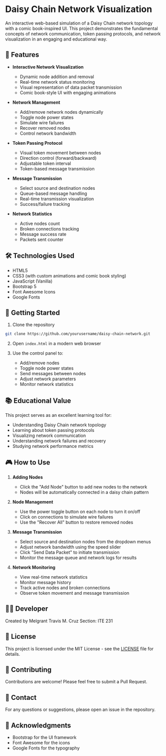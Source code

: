 # Daisy Chain Network Visualization

An interactive web-based simulation of a Daisy Chain network topology with a comic book-inspired UI. This project demonstrates the fundamental concepts of network communication, token passing protocols, and network visualization in an engaging and educational way.

## 🌟 Features

- **Interactive Network Visualization**
  - Dynamic node addition and removal
  - Real-time network status monitoring
  - Visual representation of data packet transmission
  - Comic book-style UI with engaging animations

- **Network Management**
  - Add/remove network nodes dynamically
  - Toggle node power states
  - Simulate wire failures
  - Recover removed nodes
  - Control network bandwidth

- **Token Passing Protocol**
  - Visual token movement between nodes
  - Direction control (forward/backward)
  - Adjustable token interval
  - Token-based message transmission

- **Message Transmission**
  - Select source and destination nodes
  - Queue-based message handling
  - Real-time transmission visualization
  - Success/failure tracking

- **Network Statistics**
  - Active nodes count
  - Broken connections tracking
  - Message success rate
  - Packets sent counter

## 🛠️ Technologies Used

- HTML5
- CSS3 (with custom animations and comic book styling)
- JavaScript (Vanilla)
- Bootstrap 5
- Font Awesome Icons
- Google Fonts

## 🚀 Getting Started

1. Clone the repository
```bash
git clone https://github.com/yourusername/daisy-chain-network.git
```

2. Open `index.html` in a modern web browser

3. Use the control panel to:
   - Add/remove nodes
   - Toggle node power states
   - Send messages between nodes
   - Adjust network parameters
   - Monitor network statistics

## 📚 Educational Value

This project serves as an excellent learning tool for:
- Understanding Daisy Chain network topology
- Learning about token passing protocols
- Visualizing network communication
- Understanding network failures and recovery
- Studying network performance metrics

## 🎮 How to Use

1. **Adding Nodes**
   - Click the "Add Node" button to add new nodes to the network
   - Nodes will be automatically connected in a daisy chain pattern

2. **Node Management**
   - Use the power toggle button on each node to turn it on/off
   - Click on connections to simulate wire failures
   - Use the "Recover All" button to restore removed nodes

3. **Message Transmission**
   - Select source and destination nodes from the dropdown menus
   - Adjust network bandwidth using the speed slider
   - Click "Send Data Packet" to initiate transmission
   - Monitor the message queue and network logs for results

4. **Network Monitoring**
   - View real-time network statistics
   - Monitor message history
   - Track active nodes and broken connections
   - Observe token movement and message transmission

## 👨‍💻 Developer

Created by Melgrant Travis M. Cruz
Section: ITE 231

## 📝 License

This project is licensed under the MIT License - see the [LICENSE](LICENSE) file for details.

## 🤝 Contributing

Contributions are welcome! Please feel free to submit a Pull Request.

## 📧 Contact

For any questions or suggestions, please open an issue in the repository.

## 🙏 Acknowledgments

- Bootstrap for the UI framework
- Font Awesome for the icons
- Google Fonts for the typography
